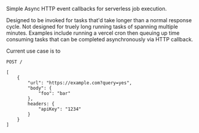 Simple Async HTTP event callbacks for serverless job execution.

Designed to be invoked for tasks that'd take longer than a normal response cycle. Not designed for truely long running tasks of spanning multiple minutes. 
Examples include running a vercel cron then queuing up time consuming tasks that can be completed asynchronously via HTTP callback.

Current use case is to

```
POST /

[
    {
        "url": "https://example.com?query=yes",
        "body": {
            "foo": "bar"
        },
        headers: {
            "apiKey": "1234"
        }
    }
]

```

